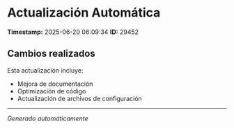 # Actualización Automática

**Timestamp:** 2025-06-20 06:09:34
**ID:** 29452

## Cambios realizados

Esta actualización incluye:
- Mejora de documentación
- Optimización de código
- Actualización de archivos de configuración

---
*Generado automáticamente*

